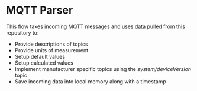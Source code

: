 # MQTT Parser

This flow takes incoming MQTT messages and uses data pulled from this repository to:

* Provide descriptions of topics
* Provide units of measurement
* Setup default values
* Setup calculated values
* Implement manufacturer specific topics using the *system/deviceVersion* topic
* Save incoming data into local memory along with a timestamp
